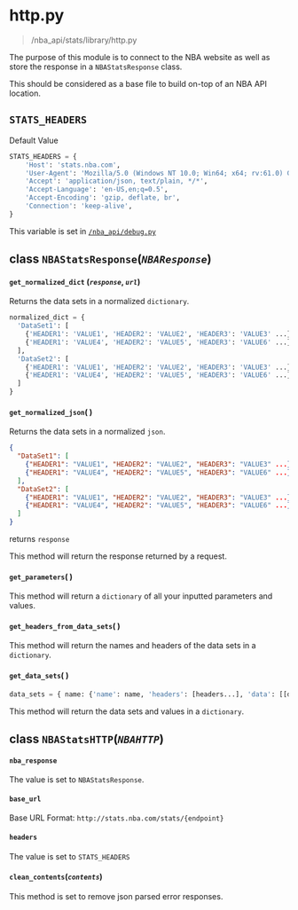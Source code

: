 # http.py
>/nba_api/stats/library/http.py

The purpose of this module is to connect to the NBA website as well as store the response in a `NBAStatsResponse` class.

This should be considered as a base file to build on-top of an NBA API location.

## `STATS_HEADERS`

Default Value

```python
STATS_HEADERS = {
    'Host': 'stats.nba.com',
    'User-Agent': 'Mozilla/5.0 (Windows NT 10.0; Win64; x64; rv:61.0) Gecko/20100101 Firefox/61.0',
    'Accept': 'application/json, text/plain, */*',
    'Accept-Language': 'en-US,en;q=0.5',
    'Accept-Encoding': 'gzip, deflate, br',
    'Connection': 'keep-alive',
}
```

This variable is set in [`/nba_api/debug.py`](/docs/nba_api/debug.md)


## class `NBAStatsResponse`(_`NBAResponse`_)

#### `get_normalized_dict` (_`response`_, _`url`_)

Returns the data sets in a normalized `dictionary`.

```python
normalized_dict = {
  'DataSet1': [
    {'HEADER1': 'VALUE1', 'HEADER2': 'VALUE2', 'HEADER3': 'VALUE3' ...},
    {'HEADER1': 'VALUE4', 'HEADER2': 'VALUE5', 'HEADER3': 'VALUE6' ...}
  ],
  'DataSet2': [
    {'HEADER1': 'VALUE1', 'HEADER2': 'VALUE2', 'HEADER3': 'VALUE3' ...},
    {'HEADER1': 'VALUE4', 'HEADER2': 'VALUE5', 'HEADER3': 'VALUE6' ...}
  ]
}
```

#### `get_normalized_json`( )

Returns the data sets in a normalized `json`.

```json
{
  "DataSet1": [
    {"HEADER1": "VALUE1", "HEADER2": "VALUE2", "HEADER3": "VALUE3" ...},
    {"HEADER1": "VALUE4", "HEADER2": "VALUE5", "HEADER3": "VALUE6" ...} ...
  ],
  "DataSet2": [
    {"HEADER1": "VALUE1", "HEADER2": "VALUE2", "HEADER3": "VALUE3" ...},
    {"HEADER1": "VALUE4", "HEADER2": "VALUE5", "HEADER3": "VALUE6" ...} ...
  ]
}
```

returns `response`

This method will return the response returned by a request.

#### `get_parameters`( )

This method will return a `dictionary` of all your inputted parameters and values.

#### `get_headers_from_data_sets`( )

This method will return the names and headers of the data sets in a `dictionary`.

#### `get_data_sets`( )
```python
data_sets = { name: {'name': name, 'headers': [headers...], 'data': [[data1], [data2], ...]}, ...}
```
This method will return the data sets and values in a `dictionary`.


## class `NBAStatsHTTP`(_`NBAHTTP`_)

#### `nba_response`

The value is set to `NBAStatsResponse`.

#### `base_url`

Base URL Format: `http://stats.nba.com/stats/{endpoint}`

#### `headers`

The value is set to `STATS_HEADERS`

#### `clean_contents`(_`contents`_)

This method is set to remove json parsed error responses.
